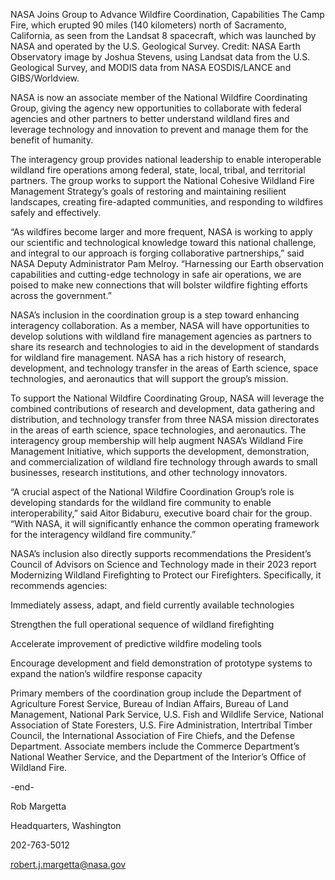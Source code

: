 NASA Joins Group to Advance Wildfire Coordination, Capabilities 
 The Camp Fire, which erupted 90 miles (140 kilometers) north of Sacramento, California, as seen from the Landsat 8 spacecraft, which was launched by NASA and operated by the U.S. Geological Survey. Credit: NASA Earth Observatory image by Joshua Stevens, using Landsat data from the U.S. Geological Survey, and MODIS data from NASA EOSDIS/LANCE and GIBS/Worldview.

NASA is now an associate member of the National Wildfire Coordinating Group, giving the agency new opportunities to collaborate with federal agencies and other partners to better understand wildland fires and leverage technology and innovation to prevent and manage them for the benefit of humanity.

The interagency group provides national leadership to enable interoperable wildland fire operations among federal, state, local, tribal, and territorial partners. The group works to support the National Cohesive Wildland Fire Management Strategy’s goals of restoring and maintaining resilient landscapes, creating fire-adapted communities, and responding to wildfires safely and effectively.

“As wildfires become larger and more frequent, NASA is working to apply our scientific and technological knowledge toward this national challenge, and integral to our approach is forging collaborative partnerships,” said NASA Deputy Administrator Pam Melroy. “Harnessing our Earth observation capabilities and cutting-edge technology in safe air operations, we are poised to make new connections that will bolster wildfire fighting efforts across the government.”

NASA’s inclusion in the coordination group is a step toward enhancing interagency collaboration. As a member, NASA will have opportunities to develop solutions with wildland fire management agencies as partners to share its research and technologies to aid in the development of standards for wildland fire management. NASA has a rich history of research, development, and technology transfer in the areas of Earth science, space technologies, and aeronautics that will support the group’s mission.

To support the National Wildfire Coordinating Group, NASA will leverage the combined contributions of research and development, data gathering and distribution, and technology transfer from three NASA mission directorates in the areas of earth science, space technologies, and aeronautics. The interagency group membership will help augment NASA’s Wildland Fire Management Initiative, which supports the development, demonstration, and commercialization of wildland fire technology through awards to small businesses, research institutions, and other technology innovators.

“A crucial aspect of the National Wildfire Coordination Group’s role is developing standards for the wildland fire community to enable interoperability,” said Aitor Bidaburu, executive board chair for the group. “With NASA, it will significantly enhance the common operating framework for the interagency wildland fire community.”

NASA’s inclusion also directly supports recommendations the President’s Council of Advisors on Science and Technology made in their 2023 report Modernizing Wildland Firefighting to Protect our Firefighters. Specifically, it recommends agencies:

Immediately assess, adapt, and field currently available technologies

Strengthen the full operational sequence of wildland firefighting

Accelerate improvement of predictive wildfire modeling tools

Encourage development and field demonstration of prototype systems to expand the nation’s wildfire response capacity

Primary members of the coordination group include the Department of Agriculture Forest Service, Bureau of Indian Affairs, Bureau of Land Management, National Park Service, U.S. Fish and Wildlife Service, National Association of State Foresters, U.S. Fire Administration, Intertribal Timber Council, the International Association of Fire Chiefs, and the Defense Department. Associate members include the Commerce Department’s National Weather Service, and the Department of the Interior’s Office of Wildland Fire.

-end-

Rob Margetta

Headquarters, Washington

202-763-5012

robert.j.margetta@nasa.gov